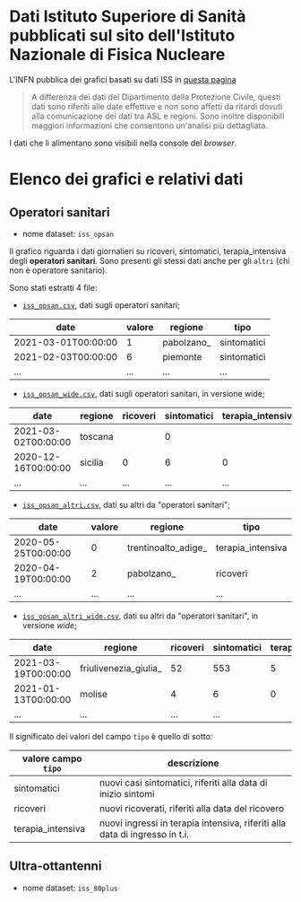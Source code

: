 # Dati Istituto Superiore di Sanità pubblicati sul sito dell'Istituto Nazionale di Fisica Nucleare

L'INFN pubblica dei grafici basati su dati ISS in [questa pagina](https://covid19.infn.it/iss/)

> A differenza dei dati del Dipartimento della Protezione Civile, questi dati sono riferiti alle date effettive e non sono affetti da ritardi dovuti alla comunicazione dei dati tra ASL e regioni. Sono inoltre disponibili maggiori informazioni che consentono un'analisi più dettagliata.

I dati che li alimentano sono visibili nella console del *browser*.

# Elenco dei grafici e relativi dati

## Operatori sanitari

- nome dataset: `iss_opsan`

Il grafico riguarda i dati giornalieri su ricoveri, sintomatici, terapia_intensiva degli **operatori sanitari**. Sono presenti gli stessi dati anche per gli `altri` (chi non è operatore sanitario).

Sono stati estratti 4 file:

- [`iss_opsan.csv`](./processing/iss_opsan.csv), dati sugli operatori sanitari;

| date | valore | regione | tipo |
| --- | --- | --- | --- |
| 2021-03-01T00:00:00 | 1 | pabolzano_ | sintomatici |
| 2021-02-03T00:00:00 | 6 | piemonte | sintomatici |
| ... | ... | ... | ... |

- [`iss_opsan_wide.csv`](./processing/iss_opsan_wide.csv), dati sugli operatori sanitari, in versione wide;

| date | regione | ricoveri | sintomatici | terapia_intensiva |
| --- | --- | --- | --- | --- |
| 2021-03-02T00:00:00 | toscana |  | 0 |  |
| 2020-12-16T00:00:00 | sicilia | 0 | 6 | 0 |
| ... | ... | ... | ... |...|

- [`iss_opsan_altri.csv`](./processing/iss_opsan_altri.csv), dati su altri da "operatori sanitari";

| date | valore | regione | tipo |
| --- | --- | --- | --- |
| 2020-05-25T00:00:00 | 0 | trentinoalto_adige_ | terapia_intensiva |
| 2020-04-19T00:00:00 | 2 | pabolzano_ | ricoveri |
| ... | ... | ... | ... |

- [`iss_opsan_altri_wide.csv`](./processing/iss_opsan_altri_wide.csv), dati su altri da "operatori sanitari", in versione *wide*;

| date | regione | ricoveri | sintomatici | terapia_intensiva |
| --- | --- | --- | --- | --- |
| 2021-03-19T00:00:00 | friulivenezia_giulia_ | 52 | 553 | 5 |
| 2021-01-13T00:00:00 | molise | 4 | 6 | 0 |
| ... | ... | ... | ... |


Il significato dei valori del campo `tipo` è quello di sotto:

| valore campo `tipo` | descrizione |
| --- | --- |
|sintomatici|nuovi casi sintomatici, riferiti alla data di inizio sintomi|
|ricoveri|nuovi ricoverati, riferiti alla data del ricovero|
|terapia_intensiva|nuovi ingressi in terapia intensiva, riferiti alla data di ingresso in t.i.|



## Ultra-ottantenni

- nome dataset: `iss_80plus`


